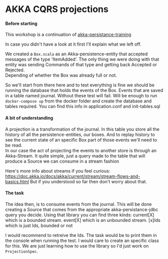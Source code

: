 # AKKA CQRS projections

#### Before starting
   This workshop is a continuation of [akka-persistance-training](link...)

   In case you didn't have a look at it first I'll explain what we left off.

   We created a `Box.scala` as an Akka-persistence-entity that accepted messages of the type 'ItemAdded'. The only
   thing we were doing with that entity was sending Commands of that type and getting back Accepted or Rejected.  
   Depending of whether the Box was already full or not.

   So we'll start from there here and to test everything is fine we should be running the database that holds the events
   of the Box. Events that are saved in a table named journal. Without these test will fail. Will be enough to run `docker-compose up`
   from the docker folder and create the database and tables required.
   You can find this info in application.conf and init-tables.sql

  
#### A bit of understanding

   A projection is a transformation of the journal. In this table you store all the history of all the persistence-entities, our boxes. And to replay history to see the current state of an specific Box part of those events we'll need to be read.  
   In our case the act of projecting the events to another store is through an Akka-Stream. It quite simple, just a query made to the table that will produce a Source we can consume in a stream fashion
   
   Here's more info about streams if you feel curious:  https://doc.akka.io/docs/akka/current/stream/stream-flows-and-basics.html
   But if you understood so far then don't worry about that.
  

#### The task
   
   The idea then, is to consume events from the journal. This will be done creating a Source that comes from the appropriate akka-persistance-jdbc query you decide. Using that library you can find three kinds:
      current[X] which is a bounded stream.
      event[X] which is an unbounded stream.
      [x]Ids which is just Ids, bounded or not
   
   I would recommend to retreive the Ids. The task would be to print them in the console when running the test.
   I would care to create an specific class for this. We are just learning how to use the library so I'd just work
   on `ProjectionSpec`.

      
